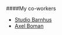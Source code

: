 ####My co-workers

* [Studio Barnhus](https://gitter.im/mosbth/design)
* [Axel Boman](https://github.com/canax/anax-flat/issues)
